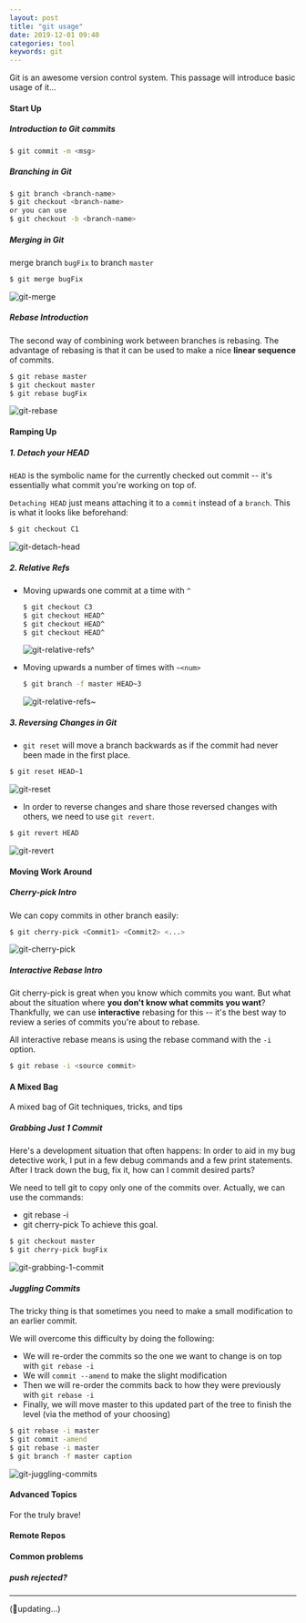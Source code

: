```yaml
---
layout: post
title: "git usage"
date: 2019-12-01 09:40
categories: tool
keywords: git
---
```






Git is an awesome version control system.
This passage will introduce basic usage of it...




#### Start Up
##### Introduction to Git commits
```sh
$ git commit -m <msg>
```

##### Branching in Git
```sh
$ git branch <branch-name>
$ git checkout <branch-name>
or you can use
$ git checkout -b <branch-name>
```

##### Merging in Git
merge branch `bugFix` to branch `master`
```sh
$ git merge bugFix
```
![git-merge](https://github.com/eeux/blog-pictures/blob/master/2019/12/git-merge.gif?raw=true)

##### Rebase Introduction
The second way of combining work between branches is rebasing. The advantage of rebasing is that it can be used to make a nice **linear sequence** of commits.
```sh
$ git rebase master
$ git checkout master
$ git rebase bugFix
```
![git-rebase](https://github.com/eeux/blog-pictures/blob/master/2019/12/git-rebase.gif?raw=true)

#### Ramping Up
##### 1. Detach your HEAD
`HEAD` is the symbolic name for the currently checked out commit -- it's essentially what commit you're working on top of.

`Detaching HEAD` just means attaching it to a `commit` instead of a `branch`. This is what it looks like beforehand:
```sh
$ git checkout C1
```
![git-detach-head](https://github.com/eeux/blog-pictures/blob/master/2019/12/git-detach-head.gif?raw=true)

##### 2. Relative Refs
- Moving upwards one commit at a time with `^`
    ```sh
    $ git checkout C3
    $ git checkout HEAD^
    $ git checkout HEAD^
    $ git checkout HEAD^
    ```
    ![git-relative-refs^](https://github.com/eeux/blog-pictures/blob/master/2019/12/git-relative-refs.gif?raw=true)

- Moving upwards a number of times with `~<num>`
    ```sh
    $ git branch -f master HEAD~3
    ```
    ![git-relative-refs~](https://github.com/eeux/blog-pictures/blob/master/2019/12/git-relative-refs2.gif?raw=true)

##### 3. Reversing Changes in Git
- `git reset` will move a branch backwards as if the commit had never been made in the first place.
```sh
$ git reset HEAD~1
```
![git-reset](https://github.com/eeux/blog-pictures/blob/master/2019/12/git-reset.gif?raw=true)
- In order to reverse changes and share those reversed changes with others, we need to use `git revert`.
```sh
$ git revert HEAD
```
![git-revert](https://github.com/eeux/blog-pictures/blob/master/2019/12/git-revert.gif?raw=true)

#### Moving Work Around
##### Cherry-pick Intro
We can copy commits in other branch easily:
```sh
$ git cherry-pick <Commit1> <Commit2> <...>
```
![git-cherry-pick](https://github.com/eeux/blog-pictures/blob/master/2019/12/git-cherry-pick.gif?raw=true)

##### Interactive Rebase Intro
Git cherry-pick is great when you know which commits you want.
But what about the situation where **you don't know what commits you want**? 
Thankfully, we can use **interactive** rebasing for this -- it's the best way to review a series of commits you're about to rebase.

All interactive rebase means is using the rebase command with the `-i` option.

```sh
$ git rebase -i <source commit>
```

#### A Mixed Bag
A mixed bag of Git techniques, tricks, and tips
##### Grabbing Just 1 Commit
Here's a development situation that often happens:
In order to aid in my bug detective work, I put in a few debug commands and a few print statements.
After I track down the bug, fix it, how can I commit desired parts?

We need to tell git to copy only one of the commits over.
Actually, we can use the commands:
- git rebase -i
- git cherry-pick
To achieve this goal.

```sh
$ git checkout master
$ git cherry-pick bugFix
```
![git-grabbing-1-commit](https://github.com/eeux/blog-pictures/blob/master/2019/12/git-grabbing-1-commit.gif?raw=true)

##### Juggling Commits
The tricky thing is that sometimes you need to make a small modification to an earlier commit. 

We will overcome this difficulty by doing the following:

- We will re-order the commits so the one we want to change is on top with `git rebase -i`
- We will `commit --amend` to make the slight modification
- Then we will re-order the commits back to how they were previously with `git rebase -i`
- Finally, we will move master to this updated part of the tree to finish the level (via the method of your choosing)

```sh
$ git rebase -i master
$ git commit -amend
$ git rebase -i master
$ git branch -f master caption
```
![git-juggling-commits](https://github.com/eeux/blog-pictures/blob/master/2019/12/git-juggling-commits.gif?raw=true)


#### Advanced Topics
For the truly brave!

#### Remote Repos

#### Common problems
##### push rejected?

---
(:tada:updating...)
